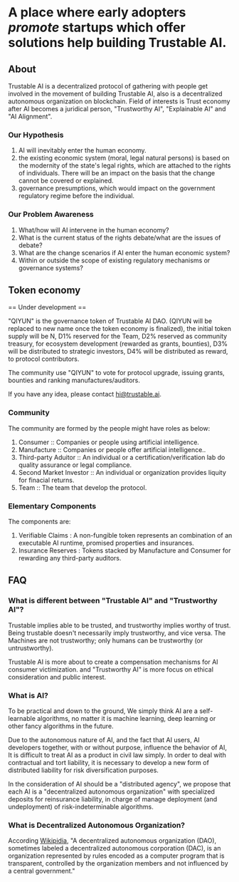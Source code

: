 # A place where early adopters *promote* startups which offer solutions help building Trustable AI.

## About

Trustable AI is a decentralized protocol of gathering with people get involved in the movement of building Trustable AI, also is a decentralized autonomous organization on blockchain. Field of interests is Trust economy after AI becomes a juridical person, "Trustworthy AI", "Explainable AI" and "AI Alignment".

### Our Hypothesis
1. AI will inevitably enter the human economy.
2. the existing economic system (moral, legal natural persons) is based on the modernity of the state's legal rights, which are attached to the rights of individuals. There will be an impact on the basis that the change cannot be covered or explained.
3. governance presumptions, which would impact on the government regulatory regime before the individual.

### Our Problem Awareness
1. What/how will AI intervene in the human economy?
2. What is the current status of the rights debate/what are the issues of debate?
3. What are the change scenarios if AI enter the human economic system?
4. Within or outside the scope of existing regulatory mechanisms or governance systems?

## Token economy
== Under development ==

"QIYUN" is the governance token of Trustable AI DAO. (QIYUN will be replaced to new name once the token economy is finalized), the initial token supply will be N, D1% reserved for the Team, D2% reserved as community treasury, for ecosystem development (rewarded as grants, bounties), D3% will be distributed to strategic investors, D4% will be distributed as reward, to protocol contributors.

The community use "QIYUN" to vote for protocol upgrade, issuing grants, bounties and ranking manufactures/auditors.

If you have any idea, please contact hi@trustable.ai.

### Community
The community are formed by the people might have roles as below:
1. Consumer :: Companies or people using artificial intelligence.
2. Manufacture :: Companies or people offer artificial intelligence..
3. Third-party Aduitor :: An individual or a certification/verification lab do quality assurance or legal compliance.
4. Second Market Investor :: An individual or organization provides liquity for finacial returns.
5. Team :: The team that develop the protocol.

### Elementary Components
The components are:
1. Verifiable Claims : A non-fungible token represents an combination of an executable AI runtime, promised properties and insurances.
2. Insurance Reserves : Tokens stacked by Manufacture and Consumer for rewarding any third-party auditors.

## FAQ

### What is different between "Trustable AI" and "Trustworthy AI"?
Trustable implies able to be trusted, and trustworthy implies worthy of trust. Being trustable doesn't necessarily imply trustworthy, and vice versa. The
Machines are not trustworthy; only humans can be trustworthy (or untrustworthy). 

Trustable AI is more about to create a compensation mechanisms for AI consumer victimization. and "Trustworthy AI" is more focus on ethical consideration and public interest.

### What is AI?
To be practical and down to the ground, We simply think AI are a self-learnable algorithms, no matter it is machine learning, deep learning or other fancy algorithms in the future.

Due to the autonomous nature of AI, and the fact that AI users, AI developers together, with or without purpose, influence the behavior of AI, It is difficult to treat AI as a product in civil law simply. In order to deal with contractual and tort liability, it is necessary to develop a new form of distributed liability for risk diversification purposes.

In the consideration of AI should be a "distributed agency", we propose that each AI is a "decentralized autonomous organization" with specialized deposits for reinsurance liability, in charge of manage deployment (and undeployment) of risk-indeterminable algorithms.

### What is Decentralized Autonomous Organization?

According [Wikipidia](https://en.wikipedia.org/wiki/Decentralized_autonomous_organization), "A decentralized autonomous organization (DAO), sometimes labeled a decentralized autonomous corporation (DAC), is an organization represented by rules encoded as a computer program that is transparent, controlled by the organization members and not influenced by a central government."


